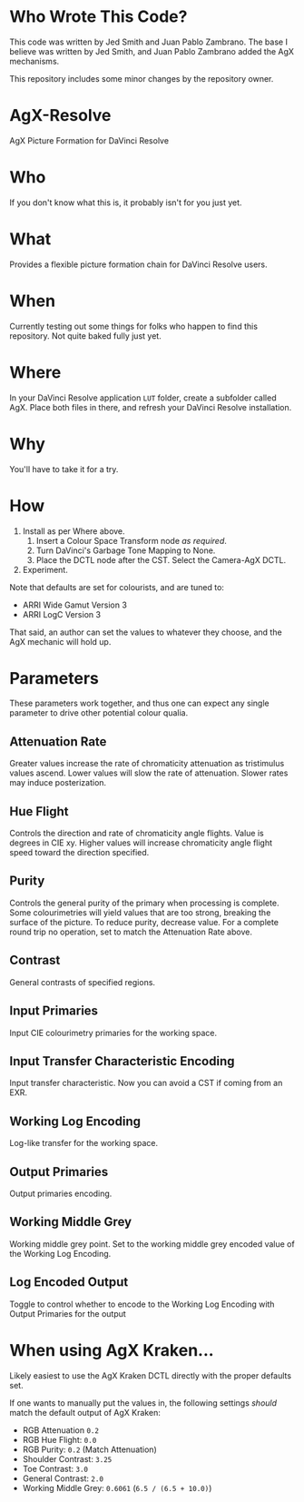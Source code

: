 # Who Wrote This Code?

This code was written by Jed Smith and Juan Pablo Zambrano. The base I believe was written by Jed Smith, and Juan Pablo Zambrano added the AgX mechanisms.

This repository includes some minor changes by the repository owner.

# AgX-Resolve

AgX Picture Formation for DaVinci Resolve

# Who

If you don't know what this is, it probably isn't for you just yet.

# What

Provides a flexible picture formation chain for DaVinci Resolve users.

# When

Currently testing out some things for folks who happen to find this repository. Not quite baked fully just yet.

# Where

In your DaVinci Resolve application `LUT` folder, create a subfolder called AgX. Place both files in there, and refresh your DaVinci Resolve installation.

# Why

You'll have to take it for a try.

# How

  1. Install as per Where above.
      1. Insert a Colour Space Transform node *as required*.
      1. Turn DaVinci's Garbage Tone Mapping to None.
      1. Place the DCTL node after the CST. Select the Camera-AgX DCTL.
2. Experiment.

Note that defaults are set for colourists, and are tuned to:
  * ARRI Wide Gamut Version 3
  * ARRI LogC Version 3

That said, an author can set the values to whatever they choose, and the AgX mechanic will hold up.

# Parameters
These parameters work together, and thus one can expect any single parameter to drive other potential colour qualia.

## Attenuation Rate
Greater values increase the rate of chromaticity attenuation as tristimulus values ascend. Lower values will slow the rate of attenuation. Slower rates may induce posterization.

## Hue Flight
Controls the direction and rate of chromaticity angle flights. Value is degrees in CIE xy. Higher values will increase chromaticity angle flight speed toward the direction specified.

## Purity
Controls the general purity of the primary when processing is complete. Some colourimetries will yield values that are too strong, breaking the surface of the picture. To reduce purity, decrease value. For a complete round trip no operation, set to match the Attenuation Rate above.

## Contrast
General contrasts of specified regions.

## Input Primaries
Input CIE colourimetry primaries for the working space.

## Input Transfer Characteristic Encoding
Input transfer characteristic. Now you can avoid a CST if coming from an EXR.

## Working Log Encoding
Log-like transfer for the working space.

## Output Primaries
Output primaries encoding.

## Working Middle Grey
Working middle grey point. Set to the working middle grey encoded value of the Working Log Encoding.

## Log Encoded Output
Toggle to control whether to encode to the Working Log Encoding with Output Primaries for the output

# When using AgX Kraken...
Likely easiest to use the AgX Kraken DCTL directly with the proper defaults set.

If one wants to manually put the values in, the following settings *should* match the default output of AgX Kraken:
  * RGB Attenuation `0.2`
  * RGB Hue Flight: `0.0`
  * RGB Purity: `0.2` (Match Attenuation)
  * Shoulder Contrast: `3.25`
  * Toe Contrast: `3.0`
  * General Contrast: `2.0`
  * Working Middle Grey: `0.6061` (`6.5 / (6.5 + 10.0)`)